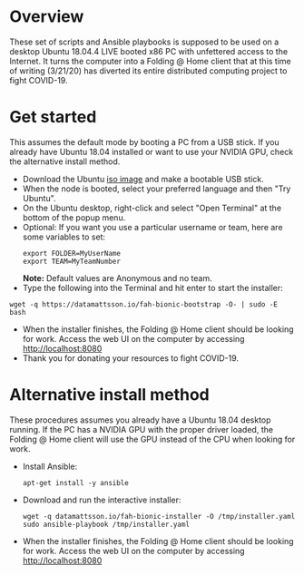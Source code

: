 # Overview
These set of scripts and Ansible playbooks is supposed to be used on a desktop Ubuntu 18.04.4 LIVE booted x86 PC with unfettered access to the Internet. It turns the computer into a Folding @ Home client that at this time of writing (3/21/20) has diverted its entire distributed computing project to fight COVID-19.

# Get started
This assumes the default mode by booting a PC from a USB stick. If you already have Ubuntu 18.04 installed or want to use your NVIDIA GPU, check the alternative install method.

- Download the Ubuntu [iso image](http://releases.ubuntu.com/18.04.4/ubuntu-18.04.4-desktop-amd64.iso) and make a bootable USB stick.
- When the node is booted, select your preferred language and then "Try Ubuntu". 
- On the Ubuntu desktop, right-click and select "Open Terminal" at the bottom of the popup menu.
- Optional: If you want you use a particular username or team, here are some variables to set:
  ```
  export FOLDER=MyUserName
  export TEAM=MyTeamNumber
  ```
  **Note:** Default values are Anonymous and no team.
- Type the following into the Terminal and hit enter to start the installer:
```
wget -q https://datamattsson.io/fah-bionic-bootstrap -O- | sudo -E bash
```
- When the installer finishes, the Folding @ Home client should be looking for work. Access the web UI on the computer by accessing [http://localhost:8080](http://localhost:8080)
- Thank you for donating your resources to fight COVID-19.

# Alternative install method
These procedures assumes you already have a Ubuntu 18.04 desktop running. If the PC has a NVIDIA GPU with the proper driver loaded, the Folding @ Home client will use the GPU instead of the CPU when looking for work.

- Install Ansible:
  ```
  apt-get install -y ansible
  ```
- Download and run the interactive installer:
  ```
  wget -q datamattsson.io/fah-bionic-installer -O /tmp/installer.yaml
  sudo ansible-playbook /tmp/installer.yaml
  ```
- When the installer finishes, the Folding @ Home client should be looking for work. Access the web UI on the computer by accessing [http://localhost:8080](http://localhost:8080)
